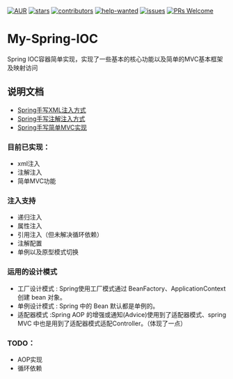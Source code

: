 [![AUR](https://img.shields.io/badge/license-Apache%20License%202.0-blue.svg)](https://github.com/laowenruo/Spring-IOC/master/LICENSE)
[![stars](https://badgen.net/github/stars//laowenruo/Spring-IOC)](https://github.com//laowenruo/Spring-IOC/stargazers)
[![contributors](https://badgen.net/github/contributors/laowenruo/Spring-IOC)](https://github.com/laowenruo/Spring-IOC/graphs/contributors)
[![help-wanted](https://badgen.net/github/label-issues/laowenruo/Spring-IOC/help%20wanted/open)](https://github.com/laowenruo/Spring-IOC/labels/help%20wanted)
[![issues](https://badgen.net/github/open-issues/laowenruo/Spring-IOC)](https://github.com/laowenruo/Spring-IOC/issues)
[![PRs Welcome](https://badgen.net/badge/PRs/welcome/green)](http://makeapullrequest.com)
# My-Spring-IOC
Spring IOC容器简单实现，实现了一些基本的核心功能以及简单的MVC基本框架及映射访问

## 说明文档
- [Spring手写XML注入方式](https://github.com/laowenruo/Spring-IOC/blob/master/docs/Spring%E6%89%8B%E5%86%99XML%E6%B3%A8%E5%85%A5%E6%96%B9%E5%BC%8F.md)
- [Spring手写注解注入方式](https://github.com/laowenruo/Spring-IOC/blob/master/docs/Spring%E6%89%8B%E5%86%99%E6%B3%A8%E8%A7%A3%E6%B3%A8%E5%85%A5%E6%96%B9%E5%BC%8F.md)
- [Spring手写简单MVC实现](https://github.com/laowenruo/Spring-IOC/blob/master/docs/Spring%E6%89%8B%E5%86%99%E7%AE%80%E5%8D%95MVC%E5%AE%9E%E7%8E%B0.md)
### 目前已实现：
- xml注入
- 注解注入
- 简单MVC功能
### 注入支持
- 递归注入
- 属性注入
- 引用注入（但未解决循环依赖）
- 注解配置
- 单例以及原型模式切换
### 运用的设计模式
- 工厂设计模式 : Spring使用工厂模式通过 BeanFactory、ApplicationContext 创建 bean 对象。
- 单例设计模式 : Spring 中的 Bean 默认都是单例的。
- 适配器模式 :Spring AOP 的增强或通知(Advice)使用到了适配器模式、spring MVC 中也是用到了适配器模式适配Controller。（体现了一点）

### TODO：
- AOP实现
- 循环依赖
